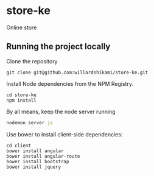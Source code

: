# store-ke
Online store

## Running the project locally
Clone the repository
```
git clone git@github.com:willardshikami/store-ke.git
```

Install Node dependencies from the NPM Registry.
```
cd store-ke
npm install
```

By all means, keep the node server running
``` javascript
nodemon server.js
```

Use bower to install client-side dependencies:
```
cd client
bower install angular
bower install angular-route
bower install bootstrap
bower install jquery
```


